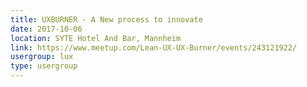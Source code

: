 ```yaml
---
title: UXBURNER - A New process to innovate
date: 2017-10-06
location: SYTE Hotel And Bar, Mannheim
link: https://www.meetup.com/Lean-UX-UX-Burner/events/243121922/
usergroup: lux
type: usergroup
---
```

